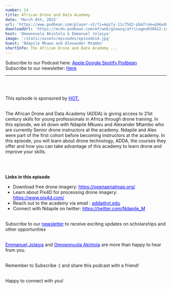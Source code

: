 ```yaml
---
number: 14
title: African Drone and Data Academy
date: 'March 8th, 2022'
url: 'https://www.podbean.com/player-v2/?i=mqify-11c75d2-pb&from=pb6admin'
downloadUrl: 'https://mcdn.podbean.com/mf/web/gznwsq/africageo030422-intro_final.mp3'
host: 'Omowonuola Akintola & Emmanuel Jolaiya'
image: '/static/assets/episodes/episode14.jpg'
Guest: 'Ndapile Mkuwu and Alexander Mtambo'
shortInfo: The African Drone and Data Academy ...
---
```


Subscribe to our Podcast here: <a target="_blank" href="https://podcasts.apple.com/ng/podcast/africa-geoconvo-podcast/id1549049632" style='color:blue;'>Apple</a>,<a target="_blank" href="https://www.google.com/podcasts?feed=aHR0cHM6Ly9mZWVkLnBvZGJlYW4uY29tL2FmcmljYWdlb2NvbnZvL2ZlZWQueG1s" style='color:blue;'>Google</a>,<a target="_blank" href="https://africageoconvo.podbean.com/" style='color:blue;'>Spotify</a>,<a target="_blank" href="https://africageoconvo.podbean.com/" style='color:blue;'>Podbean</a><br>
Subscribe to our newsletter: <a target="_blank" href="https://mailchi.mp/431d1fc48f4b/africa-geo-convo-mailing-list" style='color:blue;'>Here</a>

<hr>
<br><br>

This episode is sponsored by <a href='https://www.hotosm.org/' target='_blank' style='color:blue'>HOT.</a>
<br><br>

The African Drone and Data Academy (ADDA) is giving access to 21st century skills for young professionals in Africa through drone training. In this episode, we sit down with Ndapile Mkuwu and Alexander Mtambo who are currently Senior drone instructors at the academy. Ndapile and Alex were part of the first cohort before becoming instructors at the academy. In this episode, you will learn about drone technology, ADDA, the courses they offer and how you can take advantage of this academy to learn drone
and improve your skills.

<br><br>

<strong>Links in this episode </strong>

<ul>
    <li>Download free drone imagery: <a target="_blank" href="https://openaerialmap.org/" style='color:blue;'>https://openaerialmap.org/</a></li>
    <li>Learn about Pix4D for processing drone imagery: <a target="_blank" href="https://www.pix4d.com/" style='color:blue;'>https://www.pix4d.com/</a></li>
    <li>Reach out to the academy via email : <a target="_blank" href="mailto:adda@vt.edu" style='color:blue;'>adda@vt.edu</a></li>
    <li>Connect with Ndapile on twitter: <a target="_blank" href="https://twitter.com/Ndapile_M" style='color:blue;'>https://twitter.com/Ndapile_M</a></li>
</ul>

<br>
Subscribe to our <a href='https://mailchi.mp/431d1fc48f4b/africa-geo-convo-mailing-list' target='_blank' style='color:blue'> newsletter</a> to receive exciting updates on scholarships and other opportunities</li>
<br><br>

<a href='https://www.twitter.com/jeafreezy' target='_blank' style='color:blue'> Emmanuel Jolaiya</a> and <a href='https://twitter.com/Svelte_mo' target='_blank' style='color:blue'> Omowonuola Akintola</a> are more than happy to hear from you.</li>

<br>
Remember to Subscribe :) and share this podcast with a friend! <br><br>

Happy to connect with you!
